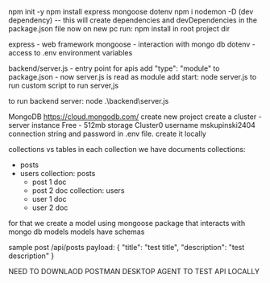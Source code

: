 npm init -y
npm install express mongoose dotenv
npm i nodemon -D (dev dependency)
-- this will create dependencies and devDependencies in the package.json file
now on new pc run: npm install in root project dir

express - web framework
mongoose - interaction with mongo db
dotenv - access to .env environment variables

backend/server.js - entry point for apis
add "type": "module" to package.json - now server.js is read as module
add start: node server.js to run custom script to run server,js

to run backend server:
node .\backend\server.js


MongoDB
https://cloud.mongodb.com/
create new project
create a cluster - server instance
Free - 512mb storage
Cluster0
username mskupinski2404
connection string and password in .env file. create it locally

collections vs tables
in each collection we have documents
collections:
- posts
- users
collection: posts
    - post 1 doc
    - post 2 doc
collection: users
    - user 1 doc
    - user 2 doc

for that we create a model using mongoose package that interacts with mongo db
models
models have schemas

sample post /api/posts payload:
{
    "title": "test title",
    "description": "test description"
}

NEED TO DOWNLAOD POSTMAN DESKTOP AGENT TO TEST API LOCALLY